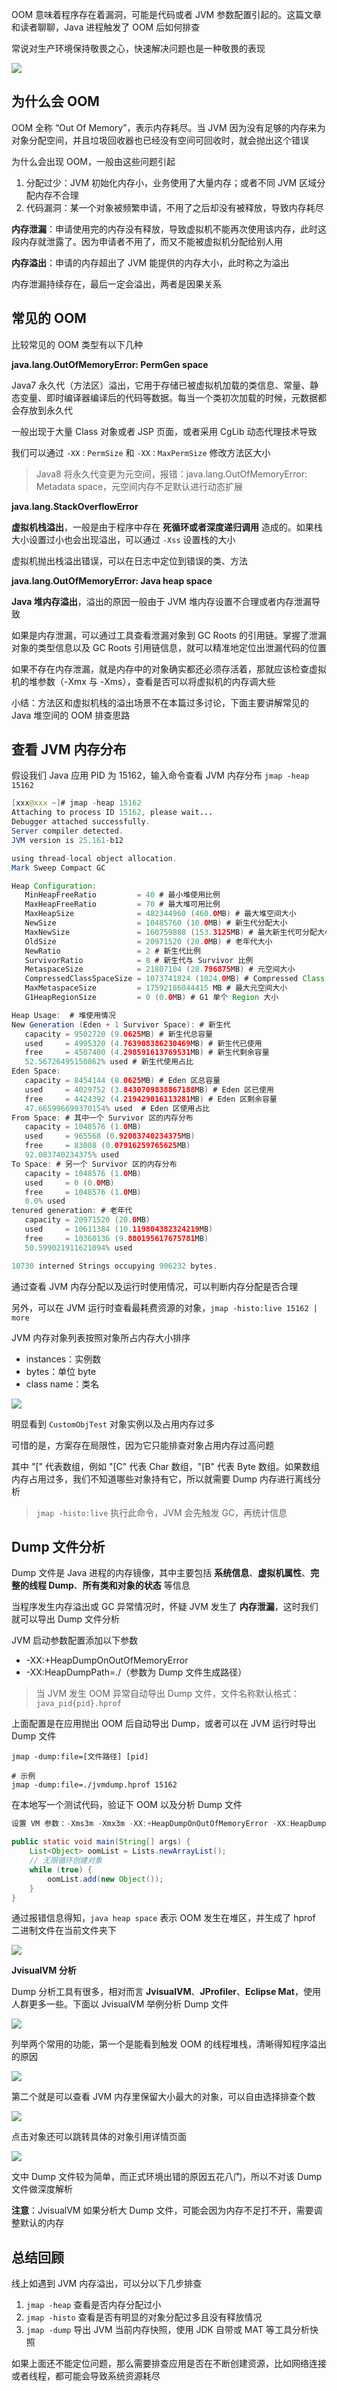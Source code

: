 OOM 意味着程序存在着漏洞，可能是代码或者 JVM 参数配置引起的。这篇文章和读者聊聊，Java 进程触发了 OOM 后如何排查

常说对生产环境保持敬畏之心，快速解决问题也是一种敬畏的表现

![](https://images-machen.oss-cn-beijing.aliyuncs.com/03cdefc08f92ce634f971a414e26f52a.png)

## 为什么会 OOM

OOM 全称 “Out Of Memory”，表示内存耗尽。当 JVM 因为没有足够的内存来为对象分配空间，并且垃圾回收器也已经没有空间可回收时，就会抛出这个错误

为什么会出现 OOM，一般由这些问题引起

1. 分配过少：JVM 初始化内存小，业务使用了大量内存；或者不同 JVM 区域分配内存不合理
2. 代码漏洞：某一个对象被频繁申请，不用了之后却没有被释放，导致内存耗尽

**内存泄漏**：申请使用完的内存没有释放，导致虚拟机不能再次使用该内存，此时这段内存就泄露了。因为申请者不用了，而又不能被虚拟机分配给别人用

**内存溢出**：申请的内存超出了 JVM 能提供的内存大小，此时称之为溢出

内存泄漏持续存在，最后一定会溢出，两者是因果关系



## 常见的 OOM

比较常见的 OOM 类型有以下几种

**java.lang.OutOfMemoryError: PermGen space**

Java7 永久代（方法区）溢出，它用于存储已被虚拟机加载的类信息、常量、静态变量、即时编译器编译后的代码等数据。每当一个类初次加载的时候，元数据都会存放到永久代

一般出现于大量 Class 对象或者 JSP 页面，或者采用 CgLib 动态代理技术导致

我们可以通过 `-XX：PermSize` 和 `-XX：MaxPermSize` 修改方法区大小

> Java8 将永久代变更为元空间，报错：java.lang.OutOfMemoryError: Metadata space，元空间内存不足默认进行动态扩展



**java.lang.StackOverflowError**

**虚拟机栈溢出**，一般是由于程序中存在 **死循环或者深度递归调用** 造成的。如果栈大小设置过小也会出现溢出，可以通过 `-Xss` 设置栈的大小

虚拟机抛出栈溢出错误，可以在日志中定位到错误的类、方法

**java.lang.OutOfMemoryError: Java heap space**

**Java 堆内存溢出**，溢出的原因一般由于 JVM 堆内存设置不合理或者内存泄漏导致

如果是内存泄漏，可以通过工具查看泄漏对象到 GC Roots 的引用链。掌握了泄漏对象的类型信息以及 GC Roots 引用链信息，就可以精准地定位出泄漏代码的位置

如果不存在内存泄漏，就是内存中的对象确实都还必须存活着，那就应该检查虚拟机的堆参数（-Xmx 与 -Xms），查看是否可以将虚拟机的内存调大些

小结：方法区和虚拟机栈的溢出场景不在本篇过多讨论，下面主要讲解常见的 Java 堆空间的 OOM 排查思路



## 查看 JVM 内存分布

假设我们 Java 应用 PID 为 15162，输入命令查看 JVM 内存分布 `jmap -heap 15162`

```java
[xxx@xxx ~]# jmap -heap 15162
Attaching to process ID 15162, please wait...
Debugger attached successfully.
Server compiler detected.
JVM version is 25.161-b12

using thread-local object allocation.
Mark Sweep Compact GC

Heap Configuration:
   MinHeapFreeRatio         = 40 # 最小堆使用比例
   MaxHeapFreeRatio         = 70 # 最大堆可用比例
   MaxHeapSize              = 482344960 (460.0MB) # 最大堆空间大小
   NewSize                  = 10485760 (10.0MB) # 新生代分配大小
   MaxNewSize               = 160759808 (153.3125MB) # 最大新生代可分配大小
   OldSize                  = 20971520 (20.0MB) # 老年代大小
   NewRatio                 = 2 # 新生代比例
   SurvivorRatio            = 8 # 新生代与 Survivor 比例
   MetaspaceSize            = 21807104 (20.796875MB) # 元空间大小
   CompressedClassSpaceSize = 1073741824 (1024.0MB) # Compressed Class Space 空间大小限制
   MaxMetaspaceSize         = 17592186044415 MB # 最大元空间大小
   G1HeapRegionSize         = 0 (0.0MB) # G1 单个 Region 大小

Heap Usage:  # 堆使用情况
New Generation (Eden + 1 Survivor Space): # 新生代
   capacity = 9502720 (9.0625MB) # 新生代总容量
   used     = 4995320 (4.763908386230469MB) # 新生代已使用
   free     = 4507400 (4.298591613769531MB) # 新生代剩余容量
   52.56726495150862% used # 新生代使用占比
Eden Space:  
   capacity = 8454144 (8.0625MB) # Eden 区总容量
   used     = 4029752 (3.8430709838867188MB) # Eden 区已使用
   free     = 4424392 (4.219429016113281MB) # Eden 区剩余容量
   47.665996699370154% used  # Eden 区使用占比
From Space: # 其中一个 Survivor 区的内存分布
   capacity = 1048576 (1.0MB)
   used     = 965568 (0.92083740234375MB)
   free     = 83008 (0.07916259765625MB)
   92.083740234375% used
To Space: # 另一个 Survivor 区的内存分布
   capacity = 1048576 (1.0MB)
   used     = 0 (0.0MB)
   free     = 1048576 (1.0MB)
   0.0% used
tenured generation: # 老年代
   capacity = 20971520 (20.0MB)
   used     = 10611384 (10.119804382324219MB)
   free     = 10360136 (9.880195617675781MB)
   50.599021911621094% used

10730 interned Strings occupying 906232 bytes.
```

通过查看 JVM 内存分配以及运行时使用情况，可以判断内存分配是否合理

另外，可以在 JVM 运行时查看最耗费资源的对象，`jmap -histo:live 15162 | more`

JVM 内存对象列表按照对象所占内存大小排序

- instances：实例数
- bytes：单位 byte
- class name：类名

![](https://images-machen.oss-cn-beijing.aliyuncs.com/image-20210921195500700.png)

明显看到 `CustomObjTest` 对象实例以及占用内存过多

可惜的是，方案存在局限性，因为它只能排查对象占用内存过高问题

其中 "[" 代表数组，例如 "[C" 代表 Char 数组，"[B" 代表 Byte 数组。如果数组内存占用过多，我们不知道哪些对象持有它，所以就需要 Dump 内存进行离线分析

> `jmap -histo:live` 执行此命令，JVM 会先触发 GC，再统计信息

## Dump 文件分析

Dump 文件是 Java 进程的内存镜像，其中主要包括 **系统信息**、**虚拟机属性**、**完整的线程 Dump**、**所有类和对象的状态** 等信息

当程序发生内存溢出或 GC 异常情况时，怀疑 JVM 发生了 **内存泄漏**，这时我们就可以导出 Dump 文件分析

JVM 启动参数配置添加以下参数

- -XX:+HeapDumpOnOutOfMemoryError
- -XX:HeapDumpPath=./（参数为 Dump 文件生成路径）

> 当 JVM 发生 OOM 异常自动导出 Dump 文件，文件名称默认格式：`java_pid{pid}.hprof`

上面配置是在应用抛出 OOM 后自动导出 Dump，或者可以在 JVM 运行时导出 Dump 文件

```shell
jmap -dump:file=[文件路径] [pid]

# 示例
jmap -dump:file=./jvmdump.hprof 15162
```

在本地写一个测试代码，验证下 OOM 以及分析 Dump 文件

```java
设置 VM 参数：-Xms3m -Xmx3m -XX:+HeapDumpOnOutOfMemoryError -XX:HeapDumpPath=./

public static void main(String[] args) {
    List<Object> oomList = Lists.newArrayList();
  	// 无限循环创建对象
    while (true) {
        oomList.add(new Object());
    }
}
```

通过报错信息得知，`java heap space` 表示 OOM 发生在堆区，并生成了 hprof 二进制文件在当前文件夹下

![](https://images-machen.oss-cn-beijing.aliyuncs.com/image-20210922172300122.png)

**JvisualVM 分析**

Dump 分析工具有很多，相对而言 **JvisualVM**、**JProfiler**、**Eclipse Mat**，使用人群更多一些。下面以 JvisualVM 举例分析 Dump 文件

![](https://images-machen.oss-cn-beijing.aliyuncs.com/image-20210922175322692.png)



列举两个常用的功能，第一个是能看到触发 OOM 的线程堆栈，清晰得知程序溢出的原因

![](https://images-machen.oss-cn-beijing.aliyuncs.com/image-20210924084323314.png)



第二个就是可以查看 JVM 内存里保留大小最大的对象，可以自由选择排查个数

![](https://images-machen.oss-cn-beijing.aliyuncs.com/image-20210924084605594.png)

点击对象还可以跳转具体的对象引用详情页面

![](https://images-machen.oss-cn-beijing.aliyuncs.com/image-20210924084719190.png)

文中 Dump 文件较为简单，而正式环境出错的原因五花八门，所以不对该 Dump 文件做深度解析

**注意**：JvisualVM 如果分析大 Dump 文件，可能会因为内存不足打不开，需要调整默认的内存

## 总结回顾

线上如遇到 JVM 内存溢出，可以分以下几步排查

1. `jmap -heap` 查看是否内存分配过小
2. `jmap -histo` 查看是否有明显的对象分配过多且没有释放情况
3. `jmap -dump` 导出 JVM 当前内存快照，使用 JDK 自带或 MAT 等工具分析快照

如果上面还不能定位问题，那么需要排查应用是否在不断创建资源，比如网络连接或者线程，都可能会导致系统资源耗尽

